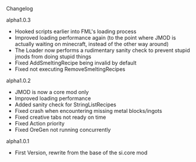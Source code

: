 Changelog

alpha1.0.3
- Hooked scripts earlier into FML's loading process
- Improved loading performance again (to the point where JMOD is actually waiting on minecraft, instead of the other way around)
- The Loader now performs a rudimentary sanity check to prevent stupid jmods from doing stupid things
- Fixed AddSmeltingRecipe being invalid by default
- Fixed not executing RemoveSmeltingRecipes

alpha1.0.2
- JMOD is now a core mod only
- Improved loading performance
- Added sanity check for StringListRecipes
- Fixed crash when encountering missing metal blocks/ingots
- Fixed creative tabs not ready on time
- Fixed Action priority
- Fixed OreGen not running concurrently


alpha1.0.1

- First Version, rewrite from the base of the si.core mod


